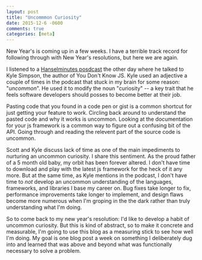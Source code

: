 ```yaml
---
layout: post
title: "Uncommmon Curiosity"
date: 2015-12-6 -0600
comments: true
categories: [meta]
---
```


New Year's is coming up in a few weeks. I have a terrible track record for following through with New Year's resolutions, but here we are again. 

I listened to a [Hanselminutes posdcast](http://hanselminutes.com/500/you-dont-know-js-with-getify-kyle-simpson) the other day where he talked to Kyle Simpson, the author of You Don't Know JS. Kyle used an adjective a couple of times in the podcast that stuck in my brain for some reason: "*uncommon*". He used it to modify the noun "curiosity" -- a key trait that he feels software developers should posses to become better at their job.

Pasting code that you found in a code pen or gist is a common shortcut for just getting your feature to work. Circling back around to understand the pasted code and why it works is uncommon. Looking at the documentation for your js framework is a common way to figure out a confusing bit of the API. Going through and reading the relevent part of the source code is uncommon.

Scott and Kyle discuss lack of time as one of the main impediments to nurturing an uncommon curiosity.  I share this sentiment. As the proud father of a 5 month old baby, my orbit has been forever altered. I don't have time to download and play with the latest js framework for the heck of it any more. But at the same time, as Kyle mentions in the podcast, I don't have time to *not* develop an uncommon understanding of the languages, frameworks, and libraries I base my career on. Bug fixes take longer to fix, performance improvements take longer to implement, and design flaws become more numerous when I'm groping in the the dark rather than truly understanding what I'm doing. 

So to come back to my new year's resolution: I'd like to develop a habit of uncommon curiosity. But this is kind of abstract, so to make it concrete and measurable, I'm going to use this blog as a measuring stick to see how well I'm doing. My goal is one blog post a week on something I deliberately dug into and learned that was above and beyond what was functionally necessary to solve a problem.